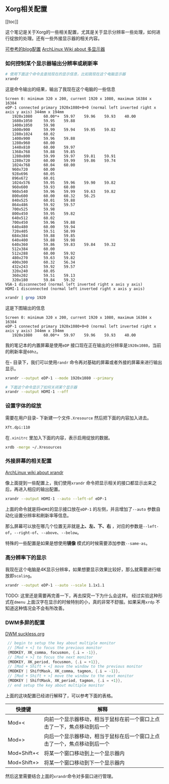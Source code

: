 ## Xorg相关配置 
[[toc]]

 这个笔记是关于Xorg的一些相关配置，尤其是关于显示分辨率一些处理，如何进行绽放的处理。还有一些外接显示器的相关内容。 

[可参考的blog配置](https://www.cnblogs.com/xieco/p/17857753.html) 
[ArchLinux Wiki about 多显示器](https://wiki.archlinuxcn.org/wiki/%E5%A4%9A%E6%98%BE%E7%A4%BA%E5%99%A8)

### 如何控制某个显示器输出分辨率或刷新率

```bash
# 使用下面这个命令去查找现在的显示信息，比如我现在这个电脑显示器
xrandr
```

这是命令输出的结果，输出了我现在这个电脑的一些信息
```
Screen 0: minimum 320 x 200, current 1920 x 1080, maximum 16384 x 16384
eDP-1 connected primary 1920x1080+0+0 (normal left inverted right x axis y axis) 344mm x 194mm
   1920x1080     60.00*+  59.97    59.96    59.93    40.00  
   1680x1050     59.95    59.88  
   1400x1050     59.98  
   1600x900      59.99    59.94    59.95    59.82  
   1280x1024     60.02  
   1400x900      59.96    59.88  
   1280x960      60.00  
   1440x810      60.00    59.97  
   1368x768      59.88    59.85  
   1280x800      59.99    59.97    59.81    59.91  
   1280x720      60.00    59.99    59.86    59.74  
   1024x768      60.04    60.00  
   960x720       60.00  
   928x696       60.05  
   896x672       60.01  
   1024x576      59.95    59.96    59.90    59.82  
   960x600       59.93    60.00  
   960x540       59.96    59.99    59.63    59.82  
   800x600       60.00    60.32    56.25  
   840x525       60.01    59.88  
   864x486       59.92    59.57  
   700x525       59.98  
   800x450       59.95    59.82  
   640x512       60.02  
   700x450       59.96    59.88  
   640x480       60.00    59.94  
   720x405       59.51    58.99  
   684x384       59.88    59.85  
   640x400       59.88    59.98  
   640x360       59.86    59.83    59.84    59.32  
   512x384       60.00  
   512x288       60.00    59.92  
   480x270       59.63    59.82  
   400x300       60.32    56.34  
   432x243       59.92    59.57  
   320x240       60.05  
   360x202       59.51    59.13  
   320x180       59.84    59.32  
VGA-1 disconnected (normal left inverted right x axis y axis)
HDMI-1 disconnected (normal left inverted right x axis y axis)
```

```bash
xrandr | grep 1920
```


这是下图输出的信息
```
Screen 0: minimum 320 x 200, current 1920 x 1080, maximum 16384 x 16384
eDP-1 connected primary 1920x1080+0+0 (normal left inverted right x axis y axis) 344mm x 194mm
   1920x1080     60.00*+  59.97    59.96    59.93    40.00  
```

我的笔记本的内置屏幕是使用`eDP` 接口现在正在输出的分辨率是`1920x1080`，当前的刷新率是`60hz`。

在`~` 目录下，我们可以使用`randr` 命令再对基础的屏幕或者外接的屏幕来进行输出显示。
```bash
xrandr --output eDP-1 --mode 1920x1080 --primary

# 下面这个命令显示了如何关闭某个显示器
xrandr --output HDMI-1 --off
```

### 设置字体的绽放
需要在用户目录`~` 下新建一个文件`.Xresource` 然后把下面的内容加入进去。
```bash
Xft.dpi:110
```

在`.xinitrc` 里加入下面的内容，表示启用绽放的数据。
```bash
xrdb -merge ~/.Xresources
```

### 外接屏幕的相关配置

[ArchLinux wiki about xrandr](https://wiki.archlinuxcn.org/wiki/Xrandr)

像上面提到一些配置上，我们使用`xrandr` 命令把显示相关的接口都显示出来之后，再进入相应的输出配置。

```bash
xrandr --output HDMI-1 --auto --left-of eDP-1

```

上面的命令就是将`HDMI`的显示接口放在`eDP-1` 的左侧，并且增加了`--auto` 参数自动化设置分辨率和刷新率等信息。

那么屏幕可以放在哪几个位置无非就是**上、左、下、右** ，对应的参数是`--left-of`，`--right-of`、`--above`、`--below`。

特殊的一些配置是如果是想使用**镜像** 模式的时候需要添加参数`--same-as`。

### 高分辨率下的显示
我现在这个电脑是4K显示分辨率，如果想要显示效果比较好，那么就需要进行缩放即`scaling`。

```bash
xrandr --output eDP-1 --auto --scale 1.1x1.1 
```

TODO: 这里还是需要再完善一下，再去探究一下为什么会这样。
经过实验这种形式在`dmenu` 上面汉字在显示的时候特别的小，真的非常不舒服。如果采用`xrdp` 不知道这种情况会不会有所改善。

### DWM多屏的配置
[DWM suckless.org](https://dwm.suckless.org/multi-monitor/) 
```c
 // begin to setup the key about multiple monitor 
 // [Mod + <] to focus the previous monitor
 {MODKEY, XK_comma, focusmon, {.i = -1}},
 // [Mod + >] to focus the next monitor
 {MODKEY, XK_period, focusmon, {.i = +1}},
 // [Mod + Shift + <] move the window to the previous monitor
 {MODKEY | ShiftMask, XK_comma, tagmon, {.i = -1}},
 // [Mod + Shift + >] move the window to the next monitor
 {MODKEY | ShiftMask, XK_period, tagmon, {.i = +1}},
 // end setup the key about multiple monitor
```

上面的这块配置已经进行解释了，可以参考下面的表格。

| 快捷键      | 解释                                                                     |
|-------------|--------------------------------------------------------------------------|
| Mod+<       | 向前一个显示器移动，相当于鼠标在前一个窗口上点击了一下，焦点移动到后一个 |
| Mod+>       | 向后一个显示器移动，相当于鼠标在后一个窗口上点击了一个，焦点移动到后一个 |
| Mod+Shift+< | 将某一个窗口移动到上一个显示器内                                         |
| Mod+Shift+> | 将某一个窗口移动到下一个显示器内                                         |

然后这里需要结合上面的`xrandr`命令对多窗口进行管理。








